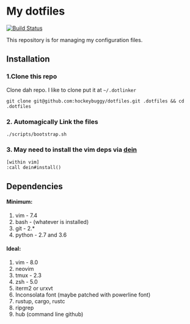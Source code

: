 # My dotfiles

[![Build Status](https://travis-ci.org/hockeybuggy/dotfiles.svg)](https://travis-ci.org/hockeybuggy/dotfiles)

This repository is for managing my configuration files.


## Installation

### 1.Clone this repo

Clone dah repo. I like to clone put it at `~/.dotlinker`

    git clone git@github.com:hockeybuggy/dotfiles.git .dotfiles && cd .dotfiles

### 2. Automagically Link the files

    ./scripts/bootstrap.sh

### 3. May need to install the vim deps via [dein](https://github.com/Shougo/dein.vim)

    [within vim]
    :call dein#install()


## Dependencies

#### Minimum:

1. vim  - 7.4
1. bash - (whatever is installed)
1. git  - 2.*
1. python - 2.7 and 3.6

#### Ideal:

1. vim - 8.0
1. neovim
1. tmux - 2.3
1. zsh  - 5.0
1. iterm2 or urxvt
1. Inconsolata font (maybe patched with powerline font)
1. rustup, cargo, rustc
1. ripgrep
1. hub (command line github)
